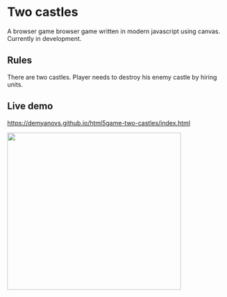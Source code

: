 # Two castles

A browser game browser game written in modern javascript using canvas.
Currently in development.

## Rules
There are two castles. Player needs to destroy his enemy castle by hiring units.

## Live demo
https://demyanovs.github.io/html5game-two-castles/index.html 

<img width="400" height="363" src="https://demyanovs.github.io/html5game-two-castles/images/screen_01.png">